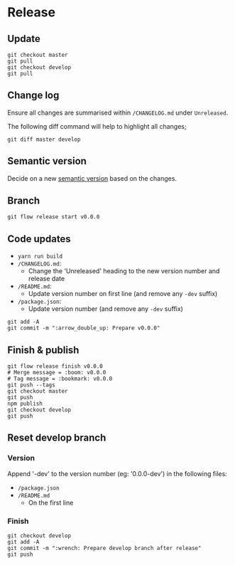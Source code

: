 # Release

## Update

```
git checkout master
git pull
git checkout develop
git pull
```

## Change log

Ensure all changes are summarised within `/CHANGELOG.md` under `Unreleased`.

The following diff command will help to highlight all changes;

    git diff master develop

## Semantic version

Decide on a new [semantic version](http://semver.org/) based on the changes.

## Branch

```
git flow release start v0.0.0
```

## Code updates

- `yarn run build`
- `/CHANGELOG.md`:
	- Change the 'Unreleased' heading to the new version number and release date
- `/README.md`:
	- Update version number on first line (and remove any `-dev` suffix)
- `/package.json`:
	- Update version number (and remove any `-dev` suffix)

```
git add -A
git commit -m ":arrow_double_up: Prepare v0.0.0"
```

## Finish & publish

```
git flow release finish v0.0.0
# Merge message = :boom: v0.0.0
# Tag message = :bookmark: v0.0.0
git push --tags
git checkout master
git push
npm publish
git checkout develop
git push
```

## Reset develop branch

### Version

Append '-dev' to the version number (eg: '0.0.0-dev') in the following files:

- `/package.json`
- `/README.md`
	- On the first line

### Finish

```
git checkout develop
git add -A
git commit -m ":wrench: Prepare develop branch after release"
git push
```
